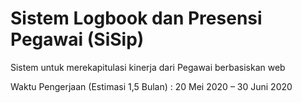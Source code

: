 # Sistem Logbook dan Presensi Pegawai (SiSip)
Sistem untuk merekapitulasi kinerja dari Pegawai berbasiskan web

Waktu Pengerjaan (Estimasi 1,5 Bulan) : 20 Mei 2020 – 30 Juni 2020
